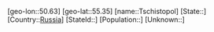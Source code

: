 ﻿---
location: [55.35,50.63]
type: City
tags:
- geo/City


SpocWebEntityId: 35027
isDeleted: false
confidential: public

---
[geo-lon::50.63]
[geo-lat::55.35]
[name::Tschistopol]
[State::]
[Country::[Russia](geo/Continent/Europe/Russia.md)]
[StateId::]
[Population::]
[Unknown::]

